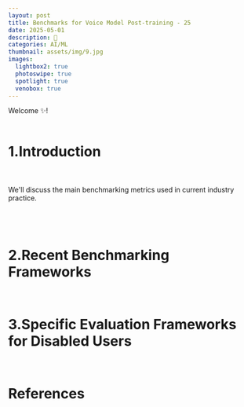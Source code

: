 ```yaml
---
layout: post
title: Benchmarks for Voice Model Post-training - 25
date: 2025-05-01
description: 🥥
categories: AI/ML
thumbnail: assets/img/9.jpg
images:
  lightbox2: true
  photoswipe: true
  spotlight: true
  venobox: true
---
```


Welcome ✨! <br><br>



# 1.Introduction<br><br>

We'll discuss the main benchmarking metrics used in current industry practice.<br><br><br><br>


# 2.Recent Benchmarking Frameworks<br><br>




# 3.Specific Evaluation Frameworks for Disabled Users<br><br>


# References<br><br><br><br>









